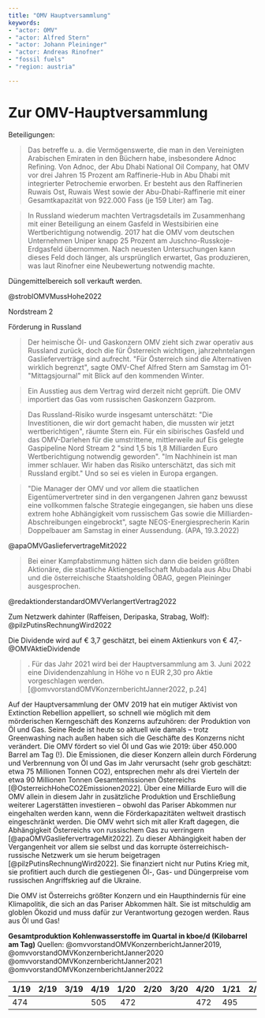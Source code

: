 ```yaml
---
title: "OMV Hauptversammlung"
keywords:
- "actor: OMV"
- "actor: Alfred Stern" 
- "actor: Johann Pleininger"
- "actor: Andreas Rinofner"
- "fossil fuels"
- "region: austria"

---
```


# Zur OMV-Hauptversammlung

Beteiligungen: 

> Das betreffe u. a. die Vermögenswerte, die man in den Vereinigten Arabischen Emiraten in den Büchern habe, insbesondere Adnoc Refining. Von Adnoc, der Abu Dhabi National Oil Company, hat OMV vor drei Jahren 15 Prozent am Raffinerie-Hub in Abu Dhabi mit integrierter Petrochemie erworben. Er besteht aus den Raffinerien Ruwais Ost, Ruwais West sowie der Abu-Dhabi-Raffinerie mit einer Gesamtkapazität von 922.000 Fass (je 159 Liter) am Tag.

> In Russland wiederum machten Vertragsdetails im Zusammenhang mit einer Beteiligung an einem Gasfeld in Westsibirien eine Wertberichtigung notwendig. 2017 hat die OMV vom deutschen Unternehmen Uniper knapp 25 Prozent am Juschno-Russkoje-Erdgasfeld übernommen. Nach neuesten Untersuchungen kann dieses Feld doch länger, als ursprünglich erwartet, Gas produzieren, was laut Rinofner eine Neubewertung notwendig machte.

Düngemittelbereich soll verkauft werden.


@stroblOMVMussHohe2022 



Nordstream 2

Förderung in Russland 

> Der heimische Öl- und Gaskonzern OMV zieht sich zwar operativ aus Russland zurück, doch die für Österreich wichtigen, jahrzehntelangen Gaslieferverträge sind aufrecht. "Für Österreich sind die Alternativen wirklich begrenzt", sagte OMV-Chef Alfred Stern am Samstag im Ö1-"Mittagsjournal" mit Blick auf den kommenden Winter.

> Ein Ausstieg aus dem Vertrag wird derzeit nicht geprüft. Die OMV importiert das Gas vom russischen Gaskonzern Gazprom.

> Das Russland-Risiko wurde insgesamt unterschätzt: "Die Investitionen, die wir dort gemacht haben, die mussten wir jetzt wertberichtigen", räumte Stern ein. Für ein sibirisches Gasfeld und das OMV-Darlehen für die umstrittene, mittlerweile auf Eis gelegte Gaspipeline Nord Stream 2 "sind 1,5 bis 1,8 Milliarden Euro Wertberichtigung notwendig geworden". "Im Nachhinein ist man immer schlauer. Wir haben das Risiko unterschätzt, das sich mit Russland ergibt." Und so sei es vielen in Europa ergangen.

> "Die Manager der OMV und vor allem die staatlichen Eigentümervertreter sind in den vergangenen Jahren ganz bewusst eine vollkommen falsche Strategie eingegangen, sie haben uns diese extrem hohe Abhängigkeit vom russischem Gas sowie die Milliarden-Abschreibungen eingebrockt", sagte NEOS-Energiesprecherin Karin Doppelbauer am Samstag in einer Aussendung. (APA, 19.3.2022)

@apaOMVGasliefervertrageMit2022 


> Bei einer Kampfabstimmung hätten sich dann die beiden größten Aktionäre, die staatliche Aktiengesellschaft Mubadala aus Abu Dhabi und die österreichische Staatsholding ÖBAG, gegen Pleininger ausgesprochen.

@redaktionderstandardOMVVerlangertVertrag2022 

Zum Netzwerk dahinter (Raffeisen, Deripaska, Strabag, Wolf): @pilzPutinsRechnungWird2022 

Die Dividende wird auf € 3,7 geschätzt, bei einem Aktienkurs von € 47,- @OMVAktieDividende 

> . Für das Jahr 2021 wird bei der Hauptversammlung am 3. Juni 2022 eine Dividendenzahlung in Höhe vo n EUR 2,30 pro Aktie vorgeschlagen werden. [@omvvorstandOMVKonzernberichtJanner2022, p.24] 


Auf der Hauptversammlung der OMV 2019 hat ein mutiger Aktivist von Extinction Rebellion appelliert, so schnell wie möglich mit dem mörderischen Kerngeschäft des Konzerns aufzuhören: der Produktion von Öl und Gas. Seine Rede ist heute so aktuell wie damals – trotz Greenwashing nach außen haben sich die Geschäfte des Konzerns nicht verändert. Die OMV fördert so viel Öl und Gas wie 2019: über 450.000 Barrel am Tag (!). Die Emissionen, die dieser Konzern allein durch Förderung und Verbrennung von Öl und Gas im Jahr verursacht (sehr grob geschätzt: etwa 75 Millionen Tonnen CO2), entsprechen mehr als drei Vierteln der etwa 90 Millionen Tonnen Gesamtemissionen Österreichs [@OsterreichHoheCO2Emissionen2022]. Über eine Milliarde Euro will die OMV allein in diesem Jahr in zusätzliche Produktion und Erschließung weiterer Lagerstätten investieren – obwohl das Pariser Abkommen nur eingehalten werden kann, wenn die Förderkapazitäten weltweit drastisch eingeschränkt werden. Die OMV wehrt sich mit aller Kraft dagegen, die Abhängigkeit Österreichs von russischem Gas zu verringern [@apaOMVGasliefervertrageMit2022]. Zu dieser Abhängigkeit haben der Vergangenheit vor allem sie selbst und das korrupte österreichisch-russische Netzwerk um sie herum beigetragen [@pilzPutinsRechnungWird2022]. Sie finanziert nicht nur Putins Krieg mit, sie profitiert auch durch die gestiegenen Öl-, Gas- und Düngerpreise vom russischen Angriffskrieg auf die Ukraine. 

Die OMV ist Österreichs größter Konzern und ein Haupthindernis für eine Klimapolitik, die sich an das Pariser Abkommen hält. Sie ist mitschuldig am globlen Ökozid und muss dafür zur Verantwortung gezogen werden. Raus aus Öl und Gas! 


**Gesamtproduktion Kohlenwasserstoffe im Quartal in kboe/d (Kilobarrel am Tag)** Quellen: @omvvorstandOMVKonzernberichtJanner2019, @omvvorstandOMVKonzernberichtJanner2020 @omvvorstandOMVKonzernberichtJanner2021  @omvvorstandOMVKonzernberichtJanner2022 

| 1/19 | 2/19 | 3/19 | 4/19 | 1/20 | 2/20 | 3/20 | 4/20 | 1/21 | 2/21 | 3/21 | 4/21 | 1/22 |
|------|------|------|------|-----:|-----:|------|------|------|------|------|------|------|
| 474  |      |      | 505  |  472 |      |      | 472  | 495  |      |      | 491  | 457  |
